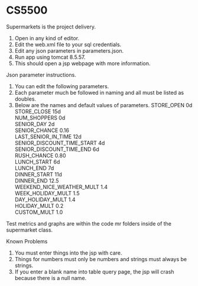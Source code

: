 # CS5500

Supermarkets is the project delivery. 
1. Open in any kind of editor.
2. Edit the web.xml file to your sql credentials.
3. Edit any json parameters in parameters.json.
4. Run app using tomcat 8.5.57. 
5. This should open a jsp webpage with more information. 

Json parameter instructions.
1. You can edit the following parameters.
2. Each parameter much be followed in naming and all must be listed as doubles. 
3. Below are the names and default values of parameters. 
STORE_OPEN 0d  
STORE_CLOSE 15d  
NUM_SHOPPERS 0d  
SENIOR_DAY 2d  
SENIOR_CHANCE 0.16  
LAST_SENIOR_IN_TIME 12d  
SENIOR_DISCOUNT_TIME_START 4d  
SENIOR_DISCOUNT_TIME_END 6d  
RUSH_CHANCE 0.80  
LUNCH_START 6d  
LUNCH_END 7d  
DINNER_START 11d  
DINNER_END 12.5  
WEEKEND_NICE_WEATHER_MULT 1.4  
WEEK_HOLIDAY_MULT 1.5  
DAY_HOLIDAY_MULT 1.4  
HOLIDAY_MULT 0.2  
CUSTOM_MULT 1.0  

Test metrics and graphs are within the code mr folders inside of the supermarket class.

Known Problems
1. You must enter things into the jsp with care. 
2. Things for numbers must only be numbers and strings must always be strings.
3. If you enter a blank name into table query page, the jsp will crash because there is a null name. 
